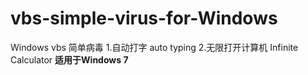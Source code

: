 # vbs-simple-virus-for-Windows
Windows vbs 简单病毒
1.自动打字 auto typing
2.无限打开计算机 Infinite Calculator
**适用于Windows 7**
